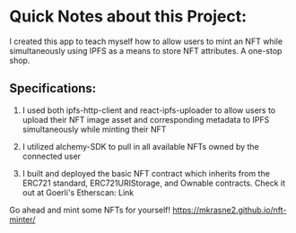 # Quick Notes about this Project:

I created this app to teach myself how to allow users to mint an NFT while simultaneously using IPFS as a means to store NFT attributes. A one-stop shop.

## Specifications:

1. I used both ipfs-http-client and react-ipfs-uploader to allow users to upload their NFT image asset and corresponding metadata to IPFS simultaneously while minting their NFT

2. I utilized alchemy-SDK to pull in all available NFTs owned by the connected user

3. I built and deployed the basic NFT contract which inherits from the ERC721 standard, ERC721URIStorage, and Ownable contracts. Check it out at Goerli's Etherscan: Link

Go ahead and mint some NFTs for yourself! https://mkrasne2.github.io/nft-minter/ 
